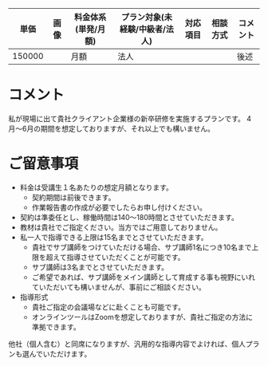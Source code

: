 |単価|画像|料金体系(単発/月額)|プラン対象(未経験/中級者/法人)|対応項目|相談方式|コメント|
|---|---|---|---|---|---|---|
|150000||月額|法人|||後述|

# コメント
私が現場に出て貴社クライアント企業様の新卒研修を実施するプランです。
4月〜6月の期間を想定しておりますが、それ以上でも構いません。

# ご留意事項
- 料金は受講生１名あたりの想定月額となります。
  - 契約期間は前後できます。
  - 作業報告書の作成が必要でしたらお申し付けください。
- 契約は準委任とし、稼働時間は140〜180時間とさせていただきます。
- 教材は貴社でご指定ください。当方ではご用意しておりません。
- 私一人で指導できる上限は15名までとさせていただきます。
  - 貴社でサブ講師をつけていただける場合、サブ講師1名につき10名まで上限を超えて指導させていただくことが可能です。
  - サブ講師は3名までとさせていただきます。
  - ご希望であれば、サブ講師をメイン講師として育成する事も視野にいれていただいても構いませんが、事前にご相談ください。
- 指導形式
  - 貴社ご指定の会議場などに赴くことも可能です。
  - オンラインツールはZoomを想定しておりますが、貴社ご指定の方法に準拠できます。

他社（個人含む）と同席になりますが、汎用的な指導内容でよければ、個人プランも選んでいただけます。
